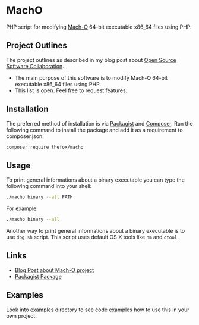 # MachO

PHP script for modifying [Mach-O](https://en.wikipedia.org/wiki/Mach-O) 64-bit executable x86_64 files using PHP.

## Project Outlines

The project outlines as described in my blog post about [Open Source Software Collaboration](https://blog.fox21.at/2019/02/21/open-source-software-collaboration.html).

- The main purpose of this software is to modify Mach-O 64-bit executable x86_64 files using PHP.
- This list is open. Feel free to request features.

## Installation

The preferred method of installation is via [Packagist](https://packagist.org/packages/thefox/macho) and [Composer](https://getcomposer.org/). Run the following command to install the package and add it as a requirement to composer.json:

```bash
composer require thefox/macho
```

## Usage

To print general informations about a binary executable you can type the following command into your shell:

```bash
./macho binary --all PATH
```

For example:

```bash
./macho binary --all
```

Another way to print general informations about a binary executable is to use `dbg.sh` script. This script uses default OS X tools like `nm` and `otool`.

## Links

- [Blog Post about Mach-O project](http://blog.fox21.at/2015/02/14/mach-o.html)
- [Packagist Package](https://packagist.org/packages/thefox/macho)

## Examples

Look into [examples](examples) directory to see code examples how to use this in your own project.
